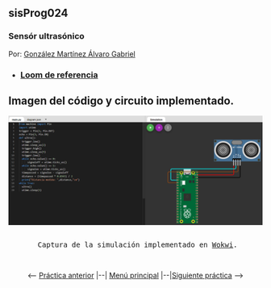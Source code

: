 ## sisProg024
### Sensór ultrasónico

Por: [González Martínez Álvaro Gabriel](github.com/alvaroggm123)
 - ### [Loom de referencia](https://www.loom.com/share/27279e8aaef448bebe01c977cce0d2ff)

## Imagen del código y circuito implementado.
![Imagen de circuito y código implementado en la práctica.](pic.png)
<pre>
<p align="center"> Captura de la simulación implementado en <a href="http://www.wokwi.com">Wokwi</a>.</p>
</pre>
<p align="center"> <-- <a href="https://github.com/tectijuana/simuladorrp2040-Alvaroggm123/blob/main/code/sisProg023">Práctica anterior</a> |--| <a href="https://github.com/tectijuana/simuladorrp2040-Alvaroggm123">Menú principal</a> |--|<a href="https://github.com/tectijuana/simuladorrp2040-Alvaroggm123/blob/main/code/sisProg025">Siguiente práctica</a> --> </p>